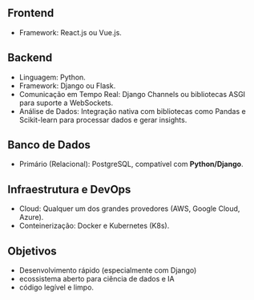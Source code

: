 ## Frontend

- Framework: React.js ou Vue.js.

## Backend

- Linguagem: Python.
- Framework: Django ou Flask.
- Comunicação em Tempo Real: Django Channels ou bibliotecas ASGI para suporte a WebSockets.
- Análise de Dados: Integração nativa com bibliotecas como Pandas e Scikit-learn para processar dados e gerar insights.

## Banco de Dados

- Primário (Relacional): PostgreSQL, compatível com **Python/Django**.

## Infraestrutura e DevOps

- Cloud: Qualquer um dos grandes provedores (AWS, Google Cloud, Azure).
- Conteinerização: Docker e Kubernetes (K8s).

## Objetivos

- Desenvolvimento rápido (especialmente com Django)
- ecossistema aberto para ciência de dados e IA
- código legível e limpo.
